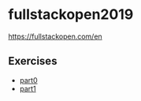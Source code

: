 # fullstackopen2019
https://fullstackopen.com/en

## Exercises

* [part0](/part0)
* [part1](/part1)
